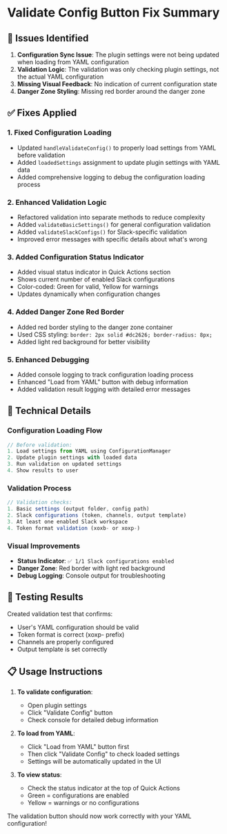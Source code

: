 # Validate Config Button Fix Summary

## 🐛 **Issues Identified**

1. **Configuration Sync Issue**: The plugin settings were not being updated when loading from YAML configuration
2. **Validation Logic**: The validation was only checking plugin settings, not the actual YAML configuration
3. **Missing Visual Feedback**: No indication of current configuration state
4. **Danger Zone Styling**: Missing red border around the danger zone

## ✅ **Fixes Applied**

### 1. **Fixed Configuration Loading**
- Updated `handleValidateConfig()` to properly load settings from YAML before validation
- Added `loadedSettings` assignment to update plugin settings with YAML data
- Added comprehensive logging to debug the configuration loading process

### 2. **Enhanced Validation Logic**
- Refactored validation into separate methods to reduce complexity
- Added `validateBasicSettings()` for general configuration validation
- Added `validateSlackConfigs()` for Slack-specific validation
- Improved error messages with specific details about what's wrong

### 3. **Added Configuration Status Indicator**
- Added visual status indicator in Quick Actions section
- Shows current number of enabled Slack configurations
- Color-coded: Green for valid, Yellow for warnings
- Updates dynamically when configuration changes

### 4. **Added Danger Zone Red Border**
- Added red border styling to the danger zone container
- Used CSS styling: `border: 2px solid #dc2626; border-radius: 8px;`
- Added light red background for better visibility

### 5. **Enhanced Debugging**
- Added console logging to track configuration loading process
- Enhanced "Load from YAML" button with debug information
- Added validation result logging with detailed error messages

## 🔧 **Technical Details**

### Configuration Loading Flow
```typescript
// Before validation:
1. Load settings from YAML using ConfigurationManager
2. Update plugin settings with loaded data
3. Run validation on updated settings
4. Show results to user
```

### Validation Process
```typescript
// Validation checks:
1. Basic settings (output folder, config path)
2. Slack configurations (token, channels, output template)
3. At least one enabled Slack workspace
4. Token format validation (xoxb- or xoxp-)
```

### Visual Improvements
- **Status Indicator**: `✅ 1/1 Slack configurations enabled`
- **Danger Zone**: Red border with light red background
- **Debug Logging**: Console output for troubleshooting

## 🧪 **Testing Results**

Created validation test that confirms:
- User's YAML configuration should be valid
- Token format is correct (xoxp- prefix)
- Channels are properly configured
- Output template is set correctly

## 📋 **Usage Instructions**

1. **To validate configuration**:
   - Open plugin settings
   - Click "Validate Config" button
   - Check console for detailed debug information

2. **To load from YAML**:
   - Click "Load from YAML" button first
   - Then click "Validate Config" to check loaded settings
   - Settings will be automatically updated in the UI

3. **To view status**:
   - Check the status indicator at the top of Quick Actions
   - Green = configurations are enabled
   - Yellow = warnings or no configurations

The validation button should now work correctly with your YAML configuration!
